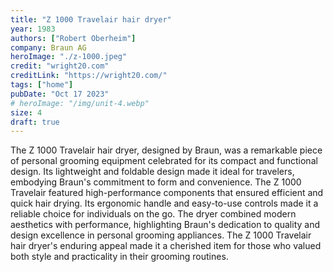 ```yaml
---
title: "Z 1000 Travelair hair dryer"
year: 1983
authors: ["Robert Oberheim"]
company: Braun AG
heroImage: "./z-1000.jpeg"
credit: "wright20.com"
creditLink: "https://wright20.com/"
tags: ["home"]
pubDate: "Oct 17 2023"
# heroImage: "/img/unit-4.webp"
size: 4
draft: true
---
```


The Z 1000 Travelair hair dryer, designed by Braun, was a remarkable piece of personal grooming equipment celebrated for its compact and functional design. Its lightweight and foldable design made it ideal for travelers, embodying Braun's commitment to form and convenience. The Z 1000 Travelair featured high-performance components that ensured efficient and quick hair drying. Its ergonomic handle and easy-to-use controls made it a reliable choice for individuals on the go. The dryer combined modern aesthetics with performance, highlighting Braun's dedication to quality and design excellence in personal grooming appliances. The Z 1000 Travelair hair dryer's enduring appeal made it a cherished item for those who valued both style and practicality in their grooming routines.
